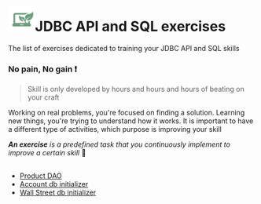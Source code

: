 # <img src="https://raw.githubusercontent.com/bobocode-projects/resources/master/image/logo_transparent_background.png" height=50/>JDBC API and SQL exercises
The list of exercises dedicated to training your JDBC API and SQL skills

### No pain, No gain :heavy_exclamation_mark:

> Skill is only developed by hours and hours and hours of beating on your craft

Working on real problems, you're focused on finding a solution. Learning new things, you're trying to understand how it works.
It is important to have a different type of activities, which purpose is improving your skill 

***An exercise** is a predefined task that you continuously implement to improve a certain skill* :muscle:
##
* [Product DAO](https://github.com/bobocode-projects/jdbc-api-exercises/tree/master/product-dao)
* [Account db initializer](https://github.com/bobocode-projects/jdbc-api-exercises/tree/master/account-db-initializer)
* [Wall Street db initializer](https://github.com/bobocode-projects/jdbc-api-exercises/tree/master/wall-street-db-initializer)

